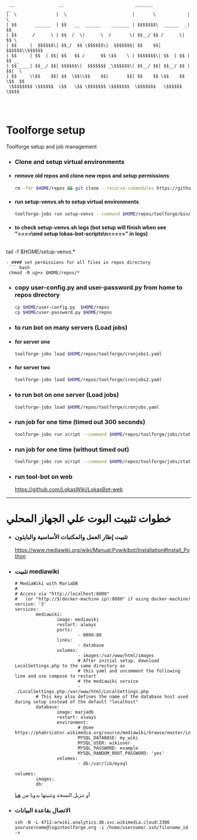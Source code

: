 ```

 __                 __                           _______              __
|  \               |  \                         |       \            |  \
| $$       ______  | $$   __  ______    _______ | $$$$$$$\  ______  _| $$_
| $$      /      \ | $$  /  \|      \  /       \| $$__/ $$ /      \|   $$ \
| $$     |  $$$$$$\| $$_/  $$ \$$$$$$\|  $$$$$$$| $$    $$|  $$$$$$\\$$$$$$
| $$     | $$  | $$| $$   $$ /      $$ \$$    \ | $$$$$$$\| $$  | $$ | $$ __
| $$_____| $$__/ $$| $$$$$$\|  $$$$$$$ _\$$$$$$\| $$__/ $$| $$__/ $$ | $$|  \
| $$     \\$$    $$| $$  \$$\\$$    $$|       $$| $$    $$ \$$    $$  \$$  $$
 \$$$$$$$$ \$$$$$$  \$$   \$$ \$$$$$$$ \$$$$$$$  \$$$$$$$   \$$$$$$    \$$$$




```
# Toolforge setup

Toolforge setup and job management

- ### Clone and setup virtual environments
- #### remove old repos and clone new repos and setup permissions
    ``` bash
    rm -fdr $HOME/repos && git clone --recurse-submodules https://github.com/LokasWiki/LokasBot.git $HOME/repos && chmod ug+x $HOME/repos/toolforge/bin/setup-venvs.sh
    ```
- #### run setup-venvs.sh to setup virtual environments
    ``` bash
    toolforge-jobs run setup-venvs --command $HOME/repos/toolforge/bin/setup-venvs.sh --image tf-python39
     ```
- #### to check setup-venvs.sh logs (bot setup will finish when see "====\end setup lokas-bot-scripts\n=====" in logs)
  ``` bash
 tail -f $HOME/setup-venvs.*
  ```
  - #### set permissions for all files in repos directory
   ``` bash
   chmod -R ug+x $HOME/repos/*
  ```
- ### copy user-config.py and user-password.py  from home to repos directory
    ``` bash
    cp $HOME/user-config.py  $HOME/repos
    cp $HOME/user-password.py $HOME/repos
    ``` 
- ### to run bot on **many servers** (Load jobs)
- #### for server one
    ``` bash  
    toolforge-jobs load $HOME/repos/toolforge/cronjobs1.yaml
    ```

- #### for server two
    ``` bash
    toolforge-jobs load $HOME/repos/toolforge/cronjobs2.yaml
    ```
- ### to run bot on **one server** (Load jobs)
    ``` bash
    toolforge-jobs load $HOME/repos/toolforge/cronjobs.yaml
    ```


- ### run job for one time (timed out 300 seconds)
    ```` bash
    toolforge-jobs run script --command $HOME/repos/toolforge/jobs/statistics-daily.sh --image tf-python39 --wait
    ````


- ### run job for one time (without timed out)
    ```` bash
    toolforge-jobs run script --command $HOME/repos/toolforge/jobs/statistics-daily.sh --image tf-python39
    ````


- ### run tool-bot on web
  https://github.com/LokasWiki/LokasBot-web

<hr>

# خطوات تثبيت البوت علي الجهاز المحلي

- ### تثبيت إطار العمل والمكتبات الأساسية والبايثون
  https://www.mediawiki.org/wiki/Manual:Pywikibot/Installation#Install_Python
- ### تثبيت mediawiki
    ```
    # MediaWiki with MariaDB
    #
    # Access via "http://localhost:8080"
    #   (or "http://$(docker-machine ip):8080" if using docker-machine)
    version: '3'
    services:
            mediawiki:
                    image: mediawiki
                    restart: always
                    ports:
                            - 8080:80
                    links:
                            - database
                    volumes:
                            - images:/var/www/html/images
                            # After initial setup, download LocalSettings.php to the same directory as
                            # this yaml and uncomment the following line and use compose to restart
                            # the mediawiki service
                            - ./LocalSettings.php:/var/www/html/LocalSettings.php
            # This key also defines the name of the database host used during setup instead of the default "localhost"
            database:
                    image: mariadb
                    restart: always
                    environment:
                            # @see https://phabricator.wikimedia.org/source/mediawiki/browse/master/includes/DefaultSettings.php
                            MYSQL_DATABASE: my_wiki
                            MYSQL_USER: wikiuser
                            MYSQL_PASSWORD: example
                            MYSQL_RANDOM_ROOT_PASSWORD: 'yes'
                    volumes:
                            - db:/var/lib/mysql

    volumes:
            images:
            db:
    ```
     أو تنزيل النسخة وتثبيتها يدويا من [هنا](https://www.mediawiki.org/wiki/Download)

- ### الاتصال بقاعدة البيانات
    ```
    ssh -N -L 4711:arwiki.analytics.db.svc.wikimedia.cloud:3306 yourusername@logintoolforge.org -i /home/username/.ssh/filename_id   -v
    ```

